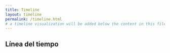 ```yaml
---
title: Timeline
layout: timeline
permalink: /timeline.html
# a timeline visualization will be added below the content in this file
---
```


## Línea del tiempo
